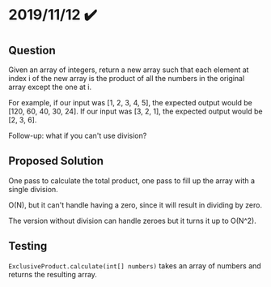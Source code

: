 # 2019/11/12 ✔️

## Question
Given an array of integers, return a new array such that each element at index i of the new array is the product of all the numbers in the original array except the one at i.

For example, if our input was [1, 2, 3, 4, 5], the expected output would be [120, 60, 40, 30, 24]. If our input was [3, 2, 1], the expected output would be [2, 3, 6].

Follow-up: what if you can't use division?

## Proposed Solution
One pass to calculate the total product, one pass to fill up the array with a single division.

O(N), but it can't handle having a zero, since it will result in dividing by zero.

The version without division can handle zeroes but it turns it up to O(N^2).

## Testing
`ExclusiveProduct.calculate(int[] numbers)` takes an array of numbers and returns the resulting array.
